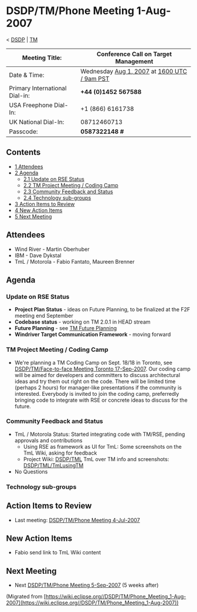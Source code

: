 

DSDP/TM/Phone Meeting 1-Aug-2007
================================

< [DSDP](./DSDP "DSDP")‎ | [TM](./DSDP/TM "DSDP/TM")

| Meeting Title: | **Conference Call on Target Management** |
| --- | --- |
| Date & Time: | Wednesday [Aug 1, 2007](./index.php?title=Aug_1,_2007&action=edit&redlink=1 "Aug 1, 2007 (page does not exist)") at [1600 UTC / 9am PST](http://www.timeanddate.com/worldclock/fixedtime.html?month=8&day=1&year=2007&hour=16&min=00&sec=0&p1=0) |
| Primary International Dial-in: | **+44 (0)1452 567588** |
| USA Freephone Dial-In: | +1 (866) 6161738 |
| UK National Dial-In: | 08712460713 |
| Passcode: | **0587322148 #** |

Contents
--------

*   [1 Attendees](#Attendees)
*   [2 Agenda](#Agenda)
    *   [2.1 Update on RSE Status](#Update-on-RSE-Status)
    *   [2.2 TM Project Meeting / Coding Camp](#TM-Project-Meeting-.2F-Coding-Camp)
    *   [2.3 Community Feedback and Status](#Community-Feedback-and-Status)
    *   [2.4 Technology sub-groups](#Technology-sub-groups)
*   [3 Action Items to Review](#Action-Items-to-Review)
*   [4 New Action Items](#New-Action-Items)
*   [5 Next Meeting](#Next-Meeting)

Attendees
---------

*   Wind River - Martin Oberhuber
*   IBM - Dave Dykstal
*   TmL / Motorola - Fabio Fantato, Maureen Brenner

Agenda
------

### Update on RSE Status

*   **Project Plan Status** \- ideas on Future Planning, to be finalized at the F2F meeting end September
*   **Codebase status** \- working on TM 2.0.1 in HEAD stream
*   **Future Planning** \- see [TM Future Planning](./TM_Future_Planning "TM Future Planning")
*   **Windriver Target Communication Framework** \- moving forward

### TM Project Meeting / Coding Camp

*   We're planning a TM Coding Camp on Sept. 18/18 in Toronto, see [DSDP/TM/Face-to-face Meeting Toronto 17-Sep-2007](./DSDP/TM/Face-to-face_Meeting_Toronto_17-Sep-2007 "DSDP/TM/Face-to-face Meeting Toronto 17-Sep-2007"). Our coding camp will be aimed for developers and committers to discuss architectural ideas and try them out right on the code. There will be limited time (perhaps 2 hours) for manager-like presentations if the community is interested. Everybody is invited to join the coding camp, preferredly bringing code to integrate with RSE or concrete ideas to discuss for the future.

### Community Feedback and Status

*   TmL / Motorola Status: Started integrating code with TM/RSE, pending approvals and contributions
    *   Using RSE as framework as UI for TmL: Some screenshots on the TmL Wiki, asking for feedback
    *   Project Wiki: [DSDP/TML](./DSDP/TML "DSDP/TML") TmL over TM info and screenshots: [DSDP/TML/TmLusingTM](./DSDP/TML/TmLusingTM "DSDP/TML/TmLusingTM")
*   No Questions

### Technology sub-groups

Action Items to Review
----------------------

*   Last meeting: [DSDP/TM/Phone Meeting 4-Jul-2007](./DSDP/TM/Phone_Meeting_4-Jul-2007 "DSDP/TM/Phone Meeting 4-Jul-2007")

New Action Items
----------------

*   Fabio send link to TmL Wiki content

Next Meeting
------------

*   Next [DSDP/TM/Phone Meeting 5-Sep-2007](./DSDP/TM/Phone_Meeting_5-Sep-2007 "DSDP/TM/Phone Meeting 5-Sep-2007") (5 weeks after)


(Migrated from [https://wiki.eclipse.org//DSDP/TM/Phone_Meeting_1-Aug-2007](https://wiki.eclipse.org//DSDP/TM/Phone_Meeting_1-Aug-2007))